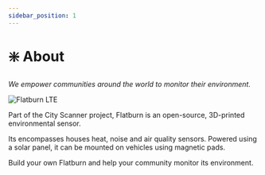 ```yaml
---
sidebar_position: 1
---
```


# ❇️ About

_We empower communities around the world to monitor their environment._

![Flatburn LTE](@site/static/files/evolution/lte.jpg)

Part of the City Scanner project, Flatburn is an open-source, 3D-printed environmental sensor.

Its encompasses houses heat, noise and air quality sensors. Powered using a solar panel, it can be mounted on vehicles using magnetic pads.

Build your own Flatburn and help your community monitor its environment.

<!-- vision: how the project is connected to SCL's vision

approach: drive-by low-cost sensing, high spatio-temporal resolution -->
